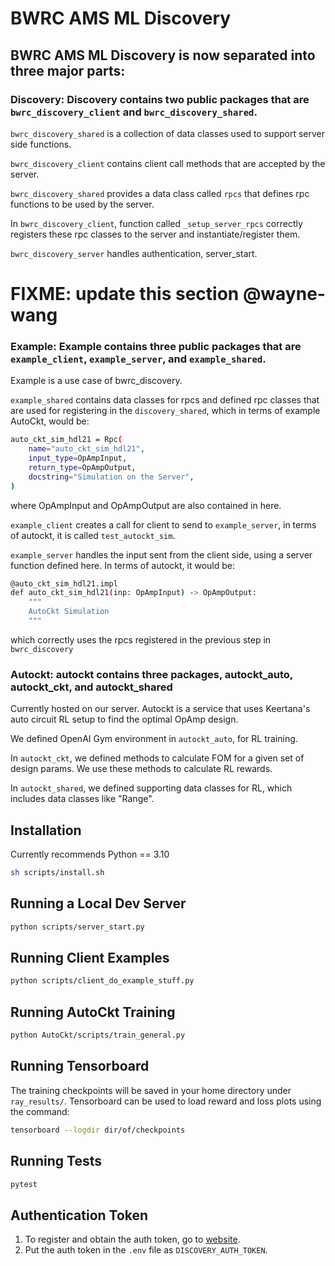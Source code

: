 # BWRC AMS ML Discovery

## BWRC AMS ML Discovery is now separated into three major parts:
### Discovery: Discovery contains two public packages that are `bwrc_discovery_client` and `bwrc_discovery_shared`. 

`bwrc_discovery_shared` is a collection of data classes used to support server side functions. 

`bwrc_discovery_client` contains client call methods that are accepted by the server. 

`bwrc_discovery_shared` provides a data class called `rpcs` that defines rpc functions to be used by the server.

 In `bwrc_discovery_client`, function called `_setup_server_rpcs` correctly registers these rpc classes to the server and instantiate/register them. 

`bwrc_discovery_server` handles authentication, server_start.

# FIXME: update this section @wayne-wang

### Example: Example contains three public packages that are `example_client`, `example_server`, and `example_shared`.

Example is a use case of bwrc_discovery.

`example_shared` contains data classes for rpcs and defined rpc classes that are used for registering in the `discovery_shared`, which in terms of example AutoCkt, would be:
```sh
auto_ckt_sim_hdl21 = Rpc(
    name="auto_ckt_sim_hdl21",
    input_type=OpAmpInput,
    return_type=OpAmpOutput,
    docstring="Simulation on the Server",
)
```
where OpAmpInput and OpAmpOutput are also contained in here.

`example_client` creates a call for client to send to `example_server`, in terms of autockt, it is called `test_autockt_sim`. 

`example_server` handles the input sent from the client side, using a server function defined here. In terms of autockt, it would be:
```sh
@auto_ckt_sim_hdl21.impl
def auto_ckt_sim_hdl21(inp: OpAmpInput) -> OpAmpOutput:
    """
    AutoCkt Simulation
    """
```
which correctly uses the rpcs registered in the previous step in `bwrc_discovery`

### Autockt: autockt contains three packages, autockt_auto, autockt_ckt, and autockt_shared

Currently hosted on our server. Autockt is a service that uses Keertana's auto circuit RL setup to find the optimal OpAmp design. 

We defined OpenAI Gym environment in `autockt_auto`, for RL training. 

In `autockt_ckt`, we defined methods to calculate FOM for a given set of design params. We use these methods to calculate RL rewards.

In `autockt_shared`, we defined supporting data classes for RL, which includes data classes like "Range". 

## Installation

Currently recommends Python == 3.10

```sh
sh scripts/install.sh
```

## Running a Local Dev Server

```sh
python scripts/server_start.py
```

## Running Client Examples

```sh
python scripts/client_do_example_stuff.py
```

## Running AutoCkt Training

```sh
python AutoCkt/scripts/train_general.py
```

## Running Tensorboard

The training checkpoints will be saved in your home directory under `ray_results/`.
Tensorboard can be used to load reward and loss plots using the command:

```sh
tensorboard --logdir dir/of/checkpoints
```

## Running Tests

```sh
pytest
```

## Authentication Token

1. To register and obtain the auth token, go to [website](https://cktgym-1.web.app/).
2. Put the auth token in the `.env` file as `DISCOVERY_AUTH_TOKEN`.
